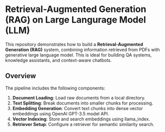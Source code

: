 # Retrieval-Augmented Generation (RAG) on Large Langurage Model (LLM)

This repository demonstrates how to build a **Retrieval-Augmented Generation (RAG)** system, combining information retrieved from PDFs with generative large language model. This is ideal for building QA systems, knowledge assistants, and context-aware chatbots.


##  Overview

The pipeline includes the following components:

1. **Document Loading**: Load raw documents from a local directory.
2. **Text Splitting**: Break documents into smaller chunks for processing.
3. **Embedding Generation**: Convert text chunks into dense vector embeddings using OpenAI GPT-3.5 model API.
4. **Vector Indexing**: Store and search embeddings using llama_index.
5. **Retriever Setup**: Configure a retriever for semantic similarity search.
